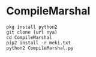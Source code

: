 # CompileMarshal

```
pkg install python2
git clone (url nya)
cd CompileMarshal
pip2 install -r meki.txt
python2 CompileMarshal.py
```
